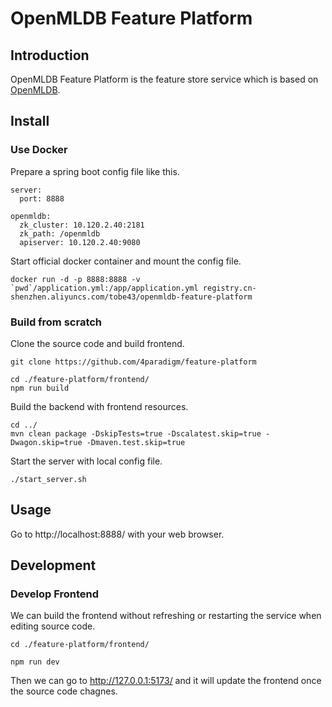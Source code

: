 # OpenMLDB Feature Platform

## Introduction

OpenMLDB Feature Platform is the feature store service which is based on [OpenMLDB](https://github.com/4paradigm/OpenMLDB).

## Install

### Use Docker

Prepare a spring boot config file like this.

```
server:
  port: 8888
 
openmldb:
  zk_cluster: 10.120.2.40:2181
  zk_path: /openmldb
  apiserver: 10.120.2.40:9080
```

Start official docker container and mount the config file.

```
docker run -d -p 8888:8888 -v `pwd`/application.yml:/app/application.yml registry.cn-shenzhen.aliyuncs.com/tobe43/openmldb-feature-platform
```

### Build from scratch

Clone the source code and build frontend.

```
git clone https://github.com/4paradigm/feature-platform

cd ./feature-platform/frontend/
npm run build
```

Build the backend with frontend resources.

```
cd ../
mvn clean package -DskipTests=true -Dscalatest.skip=true -Dwagon.skip=true -Dmaven.test.skip=true
```

Start the server with local config file.

```
./start_server.sh
```

## Usage

Go to http://localhost:8888/ with your web browser.

## Development

### Develop Frontend

We can build the frontend without refreshing or restarting the service when editing source code.

```
cd ./feature-platform/frontend/

npm run dev
```

Then we can go to http://127.0.0.1:5173/ and it will update the frontend once the source code chagnes.

